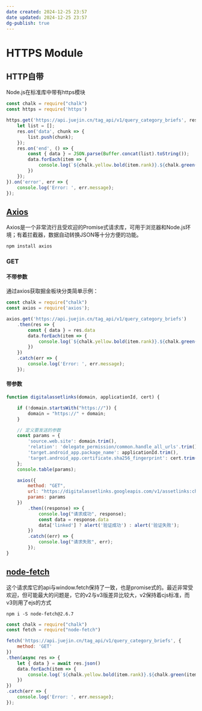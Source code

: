 ```yaml
---
date created: 2024-12-25 23:57
date updated: 2024-12-25 23:57
dg-publish: true
---
```


# HTTPS Module

## HTTP自带

Node.js在标准库中带有https模块

```javascript
const chalk = require("chalk")
const https = require('https')

https.get('https://api.juejin.cn/tag_api/v1/query_category_briefs', res => {
    let list = [];
    res.on('data', chunk => {
        list.push(chunk);
    });
    res.on('end', () => {
        const { data } = JSON.parse(Buffer.concat(list).toString());
        data.forEach(item => {
            console.log(`${chalk.yellow.bold(item.rank)}.${chalk.green(item.category_name)}`);
        })
    });
}).on('error', err => {
    console.log('Error: ', err.message);
});
```

## [Axios](https://github.com/axios/axios)

Axios是一个非常流行且受欢迎的Promise式请求库，可用于浏览器和Node.js环境；有着拦截器，数据自动转换JSON等十分方便的功能。

```shell
npm install axios
```

### GET

#### 不带参数

通过axios获取掘金板块分类简单示例：

```javascript
const chalk = require("chalk")
const axios = require('axios');

axios.get('https://api.juejin.cn/tag_api/v1/query_category_briefs')
    .then(res => {
        const { data } = res.data
        data.forEach(item => {
            console.log(`${chalk.yellow.bold(item.rank)}.${chalk.green(item.category_name)}`);
        })
    })
    .catch(err => {
        console.log('Error: ', err.message);
    });
```

#### 带参数

```javascript
function digitalassetlinks(domain, applicationId, cert) {

    if (!domain.startsWith("https://")) {
        domain = "https://" + domain;
    }

    // 定义要发送的参数
    const params = {
        'source.web.site': domain.trim(),
        'relation': 'delegate_permission/common.handle_all_urls'.trim(),
        'target.android_app.package_name': applicationId.trim(),
        'target.android_app.certificate.sha256_fingerprint': cert.trim()
    };
    console.table(params);

    axios({
        method: "GET",
        url: "https://digitalassetlinks.googleapis.com/v1/assetlinks:check",// 使用代理后的 apis
        params: params
    })
        .then((response) => {
            console.log("请求成功", response);
            const data = response.data
            data['linked'] ? alert('验证成功') : alert('验证失败');
        })
        .catch((err) => {
            console.log("请求失败", err);
        });
}
```

## [node-fetch](https://github.com/node-fetch/node-fetch)

这个请求库它的api与window.fetch保持了一致，也是promise式的。最近非常受欢迎，但可能最大的问题是，它的v2与v3版差异比较大，v2保持着cjs标准，而v3则用了ejs的方式

```shell
npm i -S node-fetch@2.6.7
```

```javascript
const chalk = require("chalk")
const fetch = require("node-fetch")

fetch('https://api.juejin.cn/tag_api/v1/query_category_briefs', {
    method: 'GET'
})
.then(async res => {
    let { data } = await res.json()
    data.forEach(item => {
        console.log(`${chalk.yellow.bold(item.rank)}.${chalk.green(item.category_name)}`);
    })
})
.catch(err => {
    console.log('Error: ', err.message);
});

```
